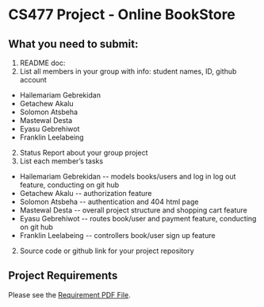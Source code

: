 # CS477 Project - Online BookStore

## What you need to submit:
1. README doc: 
  1. List all members in your group with info: student names, ID, github account
  - Hailemariam Gebrekidan
  - Getachew Akalu
  - Solomon Atsbeha
  - Mastewal Desta
  - Eyasu Gebrehiwot
  - Franklin Leelabeing
  2. Status Report about your group project
  3. List each member’s tasks
  - Hailemariam Gebrekidan  -- models books/users and log in log out feature, conducting on git hub
  - Getachew Akalu  -- authorization feature
  - Solomon Atsbeha  -- authentication and 404 html page
  - Mastewal Desta  -- overall project structure and shopping cart feature
  - Eyasu Gebrehiwot  -- routes book/user and payment feature, conducting on git hub
  - Franklin Leelabeing  --  controllers book/user sign up feature
2. Source code or github link for your project repository

## Project Requirements
Please see the [Requirement PDF File](https://github.com/bellaxing/cs477-project/blob/main/Project%20Requirements.pdf).



